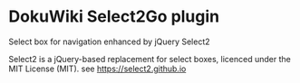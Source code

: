 DokuWiki Select2Go plugin
=========================

Select box for navigation enhanced by jQuery Select2


Select2 is a jQuery-based replacement for select boxes, 
licenced under the MIT License (MIT). see https://select2.github.io

